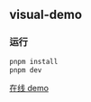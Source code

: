 ## visual-demo

### 运行

```bash
pnpm install
pnpm dev
```

[在线 demo](https://frontman.cn/visual-demo/dist/#/)